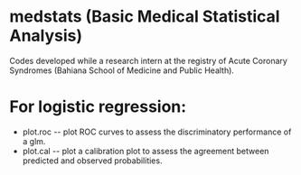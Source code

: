 # medstats (Basic Medical Statistical Analysis)
Codes developed while a research intern at the registry of Acute Coronary Syndromes (Bahiana School of Medicine and Public Health).

# For logistic regression:
- plot.roc -- plot ROC curves to assess the discriminatory performance of a glm.
- plot.cal -- plot a calibration plot to assess the agreement between predicted and observed probabilities.
